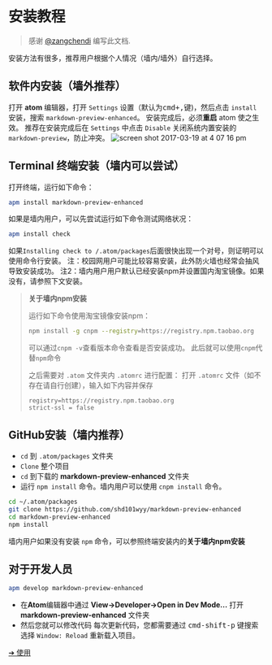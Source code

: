# 安装教程

> 感谢 [@zangchendi](https://github.com/zangchendi) 编写此文档.

安装方法有很多，推荐用户根据个人情况（墙内/墙外）自行选择。

## 软件内安装（墙外推荐）
打开 **atom** 编辑器，打开 `Settings` 设置（默认为<kbd>cmd+,</kbd>键)，然后点击 `install` 安装，搜索 `markdown-preview-enhanced`。
安装完成后，必须**重启** atom 使之生效。
推荐在安装完成后在 `Settings` 中点击 `Disable` 关闭系统内置安装的`markdown-preview`，防止冲突。
![screen shot 2017-03-19 at 4 07 16 pm](https://cloud.githubusercontent.com/assets/1908863/24084798/260a9fee-0cbf-11e7-83e6-bf17fa9aca77.png)

## Terminal 终端安装（墙内可以尝试）
打开终端，运行如下命令：
```bash
apm install markdown-preview-enhanced
```
如果是墙内用户，可以先尝试运行如下命令测试网络状况：
```bash
apm install check
```
如果`Installing check to /.atom/packages`后面很快出现一个对号，则证明可以使用命令行安装。
注：校园网用户可能比较容易安装，此外防火墙也经常会抽风导致安装成功。
注2：墙内用户用户默认已经安装npm并设置国内淘宝镜像。如果没有，请参照下文安装。

>**关于墙内npm安装**
>
>运行如下命令使用淘宝镜像安装npm：
>```bash
>npm install -g cnpm --registry=https://registry.npm.taobao.org
>```
>可以通过`cnpm -v`查看版本命令查看是否安装成功。
>此后就可以使用`cnpm`代替`npm`命令
>
>之后需要对 `.atom` 文件夹内 `.atomrc` 进行配置：
>打开 `.atomrc` 文件（如不存在请自行创建），输入如下内容并保存
>```
>registry=https://registry.npm.taobao.org
>strict-ssl = false
>```

## GitHub安装（墙内推荐）
- `cd` 到 `.atom/packages` 文件夹
- `Clone` 整个项目
- `cd` 到下载的 **markdown-preview-enhanced** 文件夹
- 运行 `npm install` 命令。墙内用户可以使用 `cnpm install` 命令。
```bash
cd ~/.atom/packages
git clone https://github.com/shd101wyy/markdown-preview-enhanced
cd markdown-preview-enhanced
npm install
```
墙内用户如果没有安装 `npm` 命令，可以参照终端安装内的**关于墙内npm安装**

## 对于开发人员
```bash
apm develop markdown-preview-enhanced
```
* 在**Atom**编辑器中通过 **View->Developer->Open in Dev Mode...** 打开 **markdown-preview-enhanced** 文件夹  
* 然后您就可以修改代码
每次更新代码，您都需要通过 <kbd>cmd-shift-p</kbd> 键搜索选择 `Window: Reload` 重新载入项目。


[➔ 使用](zh-cn/usages.md)
